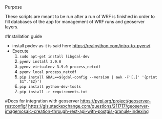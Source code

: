 Purpose

These scripts are meant to be run after a run of WRF is finished in order to fill
databases of the app for management of WRF runs and geoserver layers.

#Installation guide

* install pydev as it is said here https://realpython.com/intro-to-pyenv/
* Execute 
    1. ```sudo apt-get install libgdal-dev```
    1. ```pyenv install 3.9.0```
    1. ```pyenv virtualenv 3.9.0 process_netcdf```
    1. ```pyenv local process_netcdf```
    1. ```pip install GDAL==$(gdal-config --version | awk -F'[.]' '{print $1"."$2}')```
    1. ```pip install python-dev-tools```
    1. ```pip install -r requirements.txt```

#Docs for integration with geoserver
https://pypi.org/project/geoserver-restconfig/
https://gis.stackexchange.com/questions/211717/geoserver-imagemosaic-creation-through-rest-api-with-postgis-granule-indexing
